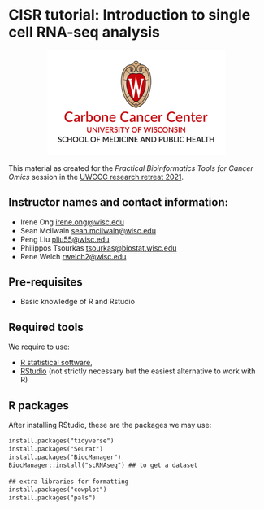 <!-- README.md is generated from README.Rmd. Please edit that file -->
<!-- badges: start -->
<!-- badges: end -->

# CISR tutorial: Introduction to single cell RNA-seq analysis

<p align="center">
<img width="350" alt="uwccc2021" src="https://github.com/welch16/cisr2021singlecellRNA/blob/main/man/figures/Carbone_color-center.png?raw=true"/>
</p>

This material as created for the *Practical Bioinformatics Tools for
Cancer Omics* session in the [UWCCC research retreat
2021](https://cancer.wisc.edu/research/retreat/).

## Instructor names and contact information:

-   Irene Ong <irene.ong@wisc.edu>
-   Sean Mcilwain <sean.mcilwain@wisc.edu>
-   Peng Liu <pliu55@wisc.edu>
-   Philippos Tsourkas <tsourkas@biostat.wisc.edu>
-   Rene Welch <rwelch2@wisc.edu>

## Pre-requisites

-   Basic knowledge of R and Rstudio

## Required tools

We require to use:

-   [R statistical software](https://www.r-project.org/),
-   [RStudio](https://rstudio.com/products/rstudio/download/#download)
    (not strictly necessary but the easiest alternative to work with R)

## R packages

After installing RStudio, these are the packages we may use:

    install.packages("tidyverse")
    install.packages("Seurat")
    install.packages("BiocManager")
    BiocManager::install("scRNAseq") ## to get a dataset

    ## extra libraries for formatting
    install.packages("cowplot")
    install.packages("pals")
